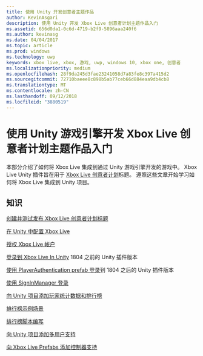 ```yaml
---
title: 使用 Unity 开发创意者主题作品
author: KevinAsgari
description: 使用 Unity 开发 Xbox Live 创意者计划主题作品入门
ms.assetid: 656d0da1-0c6d-4719-b2f9-5896aaa240f6
ms.author: kevinasg
ms.date: 04/04/2017
ms.topic: article
ms.prod: windows
ms.technology: uwp
keywords: xbox live, xbox, 游戏, uwp, windows 10, xbox one, 创意者
ms.localizationpriority: medium
ms.openlocfilehash: 28f9da245d3fae23241058d7a83fe8c397a415d2
ms.sourcegitcommit: 72710baeee8c898b5ab77ceb66d884eaa9db4cb8
ms.translationtype: MT
ms.contentlocale: zh-CN
ms.lasthandoff: 09/12/2018
ms.locfileid: "3880519"
---
```

# <a name="get-started-developing-an-xbox-live-creators-program-title-with-the-unity-game-engine"></a>使用 Unity 游戏引擎开发 Xbox Live 创意者计划主题作品入门

本部分介绍了如何将 Xbox Live 集成到通过 Unity 游戏引擎开发的游戏中。 Xbox Live Unity 插件旨在用于 [Xbox Live 创意者计划](../developer-program-overview.md#xbox-live-creators-program)标题。 遵照这些文章开始学习如何将 Xbox Live 集成到 Unity 项目。

## <a name="knowledge"></a>知识

[创建并测试发布 Xbox Live 创意者计划标题](create-and-test-a-new-creators-title.md)

[在 Unity 中配置 Xbox Live](configure-xbox-live-in-unity.md)

[授权 Xbox Live 帐户](authorize-xbox-live-accounts.md)

[登录到 Xbox Live In Unity](unity-prefabs-and-sign-in.md) 1804 之前的 Unity 插件版本

[使用 PlayerAuthentication prefab 登录](playerauthentication-prefab-sign-in.md)到 1804 之后的 Unity 插件版本

[使用 SignInManager 登录](sign-in-manager.md)

[向 Unity 项目添加玩家统计数据和排行榜](add-stats-and-leaderboards-in-unity.md)

[排行榜示例场景](setup-leaderboard-example-scene.md)

[排行榜脚本编写](unity-leaderboard-from-scratch.md)

[向 Unity 项目添加多用户支持](add-multi-user-support.md)

[向 Xbox Live Prefabs 添加控制器支持](add-controller-support-to-xbox-live-prefabs.md)
